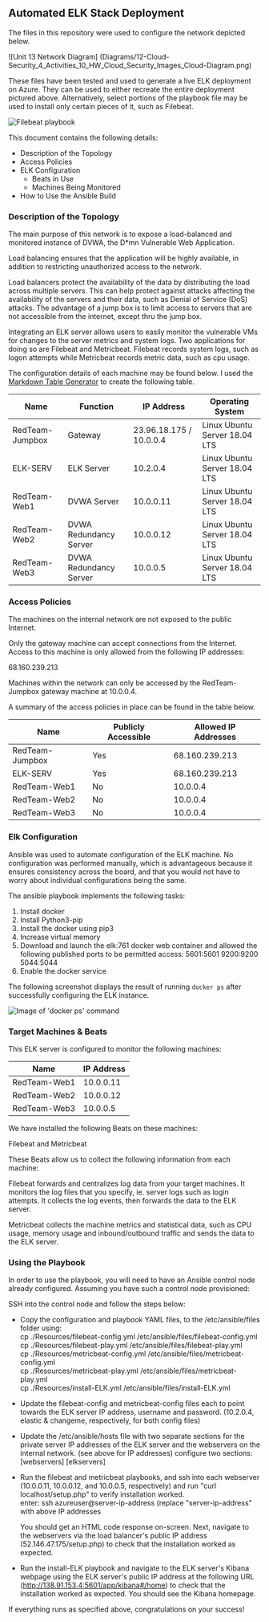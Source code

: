   ## Automated ELK Stack Deployment

The files in this repository were used to configure the network depicted below.

![Unit 13 Network Diagram] (Diagrams/12-Cloud-Security_4_Activities_10_HW_Cloud_Security_Images_Cloud-Diagram.png)

These files have been tested and used to generate a live ELK deployment on Azure. They can be used to either recreate the entire deployment pictured above. Alternatively, select portions of the playbook file may be used to install only certain pieces of it, such as Filebeat.

![Filebeat playbook](Resources/filebeat-play.yml)

This document contains the following details:
- Description of the Topology
- Access Policies
- ELK Configuration
  - Beats in Use
  - Machines Being Monitored
- How to Use the Ansible Build


### Description of the Topology

The main purpose of this network is to expose a load-balanced and monitored instance of DVWA, the D*mn Vulnerable Web Application.

Load balancing ensures that the application will be highly available, in addition to restricting unauthorized access to the network.

Load balancers protect the availability of the data by distributing the load across multiple servers.
This can help protect against attacks affecting the availability of the servers and their data, such as Denial of Service (DoS) attacks. The advantage of a jump box is to limit access to servers that are not accessible from the internet, except thru the jump box. 

Integrating an ELK server allows users to easily monitor the vulnerable VMs for changes to the server metrics and system logs. Two applications for doing so are Filebeat and Metricbeat. Filebeat records system logs, such as logon attempts while Metricbeat records metric data, such as cpu usage.

The configuration details of each machine may be found below.
I used the [Markdown Table Generator](http://www.tablesgenerator.com/markdown_tables) to create the following table.

| Name            | Function               | IP Address              | Operating System              |
|-----------------|------------------------|-------------------------|-------------------------------|
| RedTeam-Jumpbox | Gateway                | 23.96.18.175 / 10.0.0.4 | Linux Ubuntu Server 18.04 LTS |
| ELK-SERV        | ELK Server             | 10.2.0.4                | Linux Ubuntu Server 18.04 LTS |
| RedTeam-Web1    | DVWA Server            | 10.0.0.11               | Linux Ubuntu Server 18.04 LTS |
| RedTeam-Web2    | DVWA Redundancy Server | 10.0.0.12               | Linux Ubuntu Server 18.04 LTS |
| RedTeam-Web3    | DVWA Redundancy Server | 10.0.0.5                | Linux Ubuntu Server 18.04 LTS |

### Access Policies

The machines on the internal network are not exposed to the public Internet. 

Only the gateway machine can accept connections from the Internet. Access to this machine is only allowed from the following IP addresses:

68.160.239.213

Machines within the network can only be accessed by the RedTeam-Jumpbox gateway machine at 10.0.0.4.

A summary of the access policies in place can be found in the table below.

| Name            | Publicly Accessible | Allowed IP Addresses |
|-----------------|---------------------|----------------------|
| RedTeam-Jumpbox | Yes                 | 68.160.239.213       |
| ELK-SERV        | Yes                 | 68.160.239.213       |
| RedTeam-Web1    | No                  | 10.0.0.4             |
| RedTeam-Web2    | No                  | 10.0.0.4             |
| RedTeam-Web3    | No                  | 10.0.0.4             |


### Elk Configuration

Ansible was used to automate configuration of the ELK machine. No configuration was performed manually, which is advantageous because it ensures consistency across the board, and that you would not have to worry about individual configurations being the same.

The ansible playbook implements the following tasks:

1) Install docker
2) Install Python3-pip
3) Install the docker using pip3
4) Increase virtual memory
5) Download and launch the elk:761 docker web container
   and allowed the following published ports to be permitted access:
       5601:5601
       9200:9200
       5044:5044
6) Enable the docker service
   
The following screenshot displays the result of running `docker ps` after successfully configuring the ELK instance.

![Image of 'docker ps' command](Images/ELK_docker_ps_output.png)

### Target Machines & Beats
This ELK server is configured to monitor the following machines:

| Name         | IP Address |
|--------------|------------|
| RedTeam-Web1 | 10.0.0.11  |
| RedTeam-Web2 | 10.0.0.12  |
| RedTeam-Web3 | 10.0.0.5   |


We have installed the following Beats on these machines:

Filebeat and Metricbeat

These Beats allow us to collect the following information from each machine:

Filebeat forwards and centralizes log data from your target machines.  It monitors the log files that you specify, ie. server logs such as login attempts. It collects the log events, then forwards the data to the ELK server.  

Metricbeat collects the machine metrics and statistical data, such as CPU usage, memory usage and inbound/outbound traffic and sends the data to the ELK server.

### Using the Playbook
In order to use the playbook, you will need to have an Ansible control node already configured. Assuming you have such a control node provisioned: 

SSH into the control node and follow the steps below: </br>
- Copy the configuration and playbook YAML files, to the /etc/ansible/files folder using: </br>
cp ./Resources/filebeat-config.yml /etc/ansible/files/filebeat-config.yml </br>
cp ./Resources/filebeat-play.yml /etc/ansible/files/filebeat-play.yml </br>
cp ./Resources/metricbeat-config.yml /etc/ansible/files/metricbeat-config.yml </br>
cp ./Resources/metricbeat-play.yml /etc/ansible/files/metricbeat-play.yml </br>
cp ./Resources/install-ELK.yml /etc/ansible/files/install-ELK.yml </br>

- Update the filebeat-config and metricbeat-config files each to point towards the ELK server IP address, username and password. (10.2.0.4, elastic & changeme, respectively, for both config files)

- Update the /etc/ansible/hosts file with two separate sections for the private server IP addresses of the ELK server and the webservers on the internal network. (see above for IP addresses)
    configure two sections:
    [webservers]
    [elkservers]

- Run the filebeat and metricbeat playbooks, and ssh into each webserver (10.0.0.11, 10.0.0.12, and 
10.0.0.5, respectively) and run "curl localhost/setup.php" to verify installation worked.  
    enter: ssh azureuser@server-ip-address (replace "server-ip-address" with above IP addresses
    
    You should get an HTML code response on-screen. Next, navigate to the webservers via the load balancer's public IP address (52.146.47.175/setup.php) to check that the installation worked as expected.

- Run the install-ELK playbook and navigate to the ELK server's Kibana webpage using the ELK server's public IP address at the following URL (http://138.91.153.4:5601/app/kibana#/home) to check that the installation worked as expected. You should see the Kibana homepage.

If everything runs as specified above, congratulations on your success!

